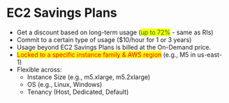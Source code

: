 # EC2 Savings Plans

* Get a discount based on long-term usage (<mark style="color:green;">up to 72%</mark> - same as RIs)
* Commit to a certain type of usage ($10/hour for 1 or 3 years)&#x20;
* Usage beyond EC2 Savings Plans is billed at the On-Demand price.
* <mark style="color:red;">Locked to a specific instance family & AWS region</mark> (e.g., M5 in us-east-1)
* Flexible across:
  * Instance Size (e.g., m5.xlarge, m5.2xlarge)
  * OS (e.g., Linux, Windows)
  * Tenancy (Host, Dedicated, Default)
